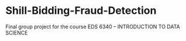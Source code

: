 # Shill-Bidding-Fraud-Detection
Final group project for the course EDS 6340 – INTRODUCTION TO DATA SCIENCE
